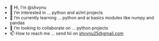 - 👋 Hi, I’m @shvynu
- 👀 I’m interested in ... python and ai/ml projects
- 🌱 I’m currently learning ... python and ai basics modules like numpy and pandas
- 💞️ I’m looking to collaborate on ... python projects
- 📫 How to reach me ... send hii on shvynu25@gmail.com

<!---
shvynu/shvynu is a ✨ special ✨ repository because its `README.md` (this file) appears on your GitHub profile.
You can click the Preview link to take a look at your changes.
--->
